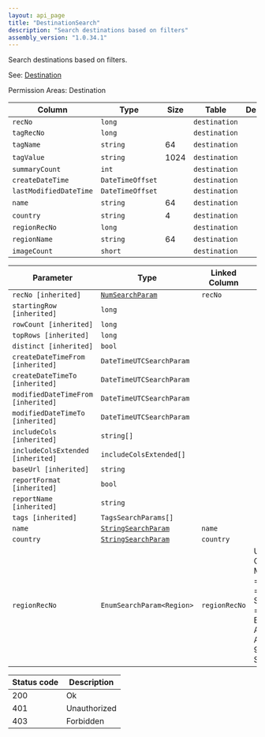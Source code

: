 ```yaml
---
layout: api_page
title: "DestinationSearch"
description: "Search destinations based on filters"
assembly_version: "1.0.34.1"
---
```


Search destinations based on filters.

See: [Destination](Destination.html)

Permission Areas: Destination

| Column | Type | Size | Table | Description |
| ------ | ---- | ---- | ----- | ----------- |
| `recNo` | `long` |  | `destination` | 
| `tagRecNo` | `long` |  | `destination` | 
| `tagName` | `string` | 64 | `destination` | 
| `tagValue` | `string` | 1024 | `destination` | 
| `summaryCount` | `int` |  | `destination` | 
| `createDateTime` | `DateTimeOffset` |  | `destination` | 
| `lastModifiedDateTime` | `DateTimeOffset` |  | `destination` | 
| `name` | `string` | 64 | `destination` | 
| `country` | `string` | 4 | `destination` | 
| `regionRecNo` | `long` |  | `destination` | 
| `regionName` | `string` | 64 | `destination` | 
| `imageCount` | `short` |  | `destination` | 

| Parameter | Type | Linked Column | Description |
| --------- | ---- | ------------- | ----------- |
| `recNo [inherited]` | [`NumSearchParam`](NumSearchParam) | `recNo` | 
| `startingRow [inherited]` | `long` |  | 
| `rowCount [inherited]` | `long` |  | 
| `topRows [inherited]` | `long` |  | 
| `distinct [inherited]` | `bool` |  | 
| `createDateTimeFrom [inherited]` | `DateTimeUTCSearchParam` |  | 
| `createDateTimeTo [inherited]` | `DateTimeUTCSearchParam` |  | 
| `modifiedDateTimeFrom [inherited]` | `DateTimeUTCSearchParam` |  | 
| `modifiedDateTimeTo [inherited]` | `DateTimeUTCSearchParam` |  | 
| `includeCols [inherited]` | `string[]` |  | 
| `includeColsExtended [inherited]` | `includeColsExtended[]` |  | 
| `baseUrl [inherited]` | `string` |  | 
| `reportFormat [inherited]` | `bool` |  | 
| `reportName [inherited]` | `string` |  | 
| `tags [inherited]` | `TagsSearchParams[]` |  | 
| `name` | [`StringSearchParam`](StringSearchParam) | `name` | 
| `country` | [`StringSearchParam`](StringSearchParam) | `country` | 
| `regionRecNo` | `EnumSearchParam<Region>` | `regionRecNo` | UnitedStates = 1, Canada = 2, MexicoCentralAmerica = 3, BermudaCaribbean = 4, SouthAmericaAntarctica = 5, Europe = 6, EgyptMiddleEast = 7, Africa = 8, AustraliaNewZealand = 9, Asia = 10, SouthPacific = 11

| Status code | Description |
| ----------- | ----------- |
| 200 | Ok |
| 401 | Unauthorized |
| 403 | Forbidden |


